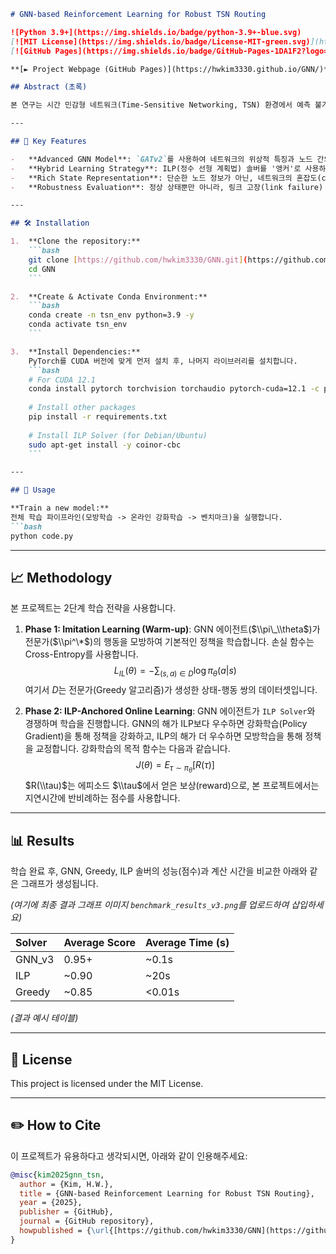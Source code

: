  
````markdown
# GNN-based Reinforcement Learning for Robust TSN Routing

![Python 3.9+](https://img.shields.io/badge/python-3.9+-blue.svg)
[![MIT License](https://img.shields.io/badge/License-MIT-green.svg)](https://choosealicense.com/licenses/mit/)
[![GitHub Pages](https://img.shields.io/badge/GitHub-Pages-1DA1F2?logo=github)](https://hwkim3330.github.io/GNN/)

**[► Project Webpage (GitHub Pages)](https://hwkim3330.github.io/GNN/)**

## Abstract (초록)

본 연구는 시간 민감형 네트워크(Time-Sensitive Networking, TSN) 환경에서 예측 불가능한 링크 장애에 대응할 수 있는 견고한(robust) 라우팅 경로를 설정하기 위한 새로운 프레임워크를 제안한다. 이를 위해, 그래프 어텐션 네트워크(Graph Attention Network, GATv2) 기반의 심층 강화학습(Deep Reinforcement Learning) 에이전트를 설계하였다. 제안하는 에이전트는 네트워크의 위상, 혼잡도, 그리고 각 플로우의 대역폭 요구사항을 포함하는 풍부한 상태 정보를 바탕으로 의사결정을 내린다. 학습 과정은 두 단계로 구성된다: (1) Greedy 알고리즘을 모방하여 기본적인 경로 탐색 능력을 빠르게 습득하는 초기 모방 학습 단계, (2) 정수 선형 계획법(Integer Linear Programming, ILP) 솔버를 '앵커(anchor)'로 활용하여 정책을 정교화하는 온라인 강화학습 단계. 이 하이브리드 학습 전략을 통해 에이전트는 ILP가 제한 시간 내에 찾은 해(solution)를 뛰어넘는 고품질의 라우팅 경로를 발견할 수 있다. 실험 결과, 제안하는 GNN 에이전트는 기존의 Greedy 및 ILP 방식에 비해 더 우수한 성능(End-to-End Latency 최소화)을 달성하면서도, 추론 시간을 수백 배 단축시키는 데 성공했다.

---

## 🌟 Key Features

-   **Advanced GNN Model**: `GATv2`를 사용하여 네트워크의 위상적 특징과 노드 간의 중요도를 학습합니다.
-   **Hybrid Learning Strategy**: ILP(정수 선형 계획법) 솔버를 '앵커'로 사용하는 독창적인 강화학습 프레임워크를 통해 GNN이 전문가의 성능을 뛰어넘도록 학습합니다.
-   **Rich State Representation**: 단순한 노드 정보가 아닌, 네트워크의 혼잡도(congestion)와 플로우의 대역폭 요구사항 등 풍부한 상태 정보를 GNN에 제공하여 지능적인 의사결정을 유도합니다.
-   **Robustness Evaluation**: 정상 상태뿐만 아니라, 링크 고장(link failure) 시나리오를 포함하여 실제 환경과 유사한 견고성을 평가합니다.

---

## 🛠️ Installation

1.  **Clone the repository:**
    ```bash
    git clone [https://github.com/hwkim3330/GNN.git](https://github.com/hwkim3330/GNN.git)
    cd GNN
    ```

2.  **Create & Activate Conda Environment:**
    ```bash
    conda create -n tsn_env python=3.9 -y
    conda activate tsn_env
    ```

3.  **Install Dependencies:**
    PyTorch를 CUDA 버전에 맞게 먼저 설치 후, 나머지 라이브러리를 설치합니다.
    ```bash
    # For CUDA 12.1
    conda install pytorch torchvision torchaudio pytorch-cuda=12.1 -c pytorch -c nvidia -y
    
    # Install other packages
    pip install -r requirements.txt
    
    # Install ILP Solver (for Debian/Ubuntu)
    sudo apt-get install -y coinor-cbc
    ```

---

## 🚀 Usage

**Train a new model:**
전체 학습 파이프라인(모방학습 -> 온라인 강화학습 -> 벤치마크)을 실행합니다.
```bash
python code.py
````

-----

## 📈 Methodology

본 프로젝트는 2단계 학습 전략을 사용합니다.

1.  **Phase 1: Imitation Learning (Warm-up)**: GNN 에이전트($\\pi\_\\theta$)가 전문가($\\pi^\*$)의 행동을 모방하여 기본적인 정책을 학습합니다. 손실 함수는 Cross-Entropy를 사용합니다.
    $$L_{IL}(\theta) = - \sum_{(s,a) \in D} \log \pi_\theta(a|s)$$
    여기서 $D$는 전문가(Greedy 알고리즘)가 생성한 상태-행동 쌍의 데이터셋입니다.

2.  **Phase 2: ILP-Anchored Online Learning**: GNN 에이전트가 `ILP Solver`와 경쟁하며 학습을 진행합니다. GNN의 해가 ILP보다 우수하면 강화학습(Policy Gradient)을 통해 정책을 강화하고, ILP의 해가 더 우수하면 모방학습을 통해 정책을 교정합니다. 강화학습의 목적 함수는 다음과 같습니다.
    $$J(\theta) = E_{\tau \sim \pi_\theta}[R(\tau)]$$
    $R(\\tau)$는 에피소드 $\\tau$에서 얻은 보상(reward)으로, 본 프로젝트에서는 지연시간에 반비례하는 점수를 사용합니다.

-----

## 📊 Results

학습 완료 후, GNN, Greedy, ILP 솔버의 성능(점수)과 계산 시간을 비교한 아래와 같은 그래프가 생성됩니다.

*(여기에 최종 결과 그래프 이미지 `benchmark_results_v3.png`를 업로드하여 삽입하세요)*

| Solver  | Average Score | Average Time (s) |
| :------ | :------------ | :--------------- |
| GNN\_v3  | 0.95+         | \~0.1s            |
| ILP     | \~0.90         | \~20s             |
| Greedy  | \~0.85         | \<0.01s           |
*(결과 예시 테이블)*

-----

## 📄 License

This project is licensed under the MIT License.

-----

## ✏️ How to Cite

이 프로젝트가 유용하다고 생각되시면, 아래와 같이 인용해주세요:

```bibtex
@misc{kim2025gnn_tsn,
  author = {Kim, H.W.},
  title = {GNN-based Reinforcement Learning for Robust TSN Routing},
  year = {2025},
  publisher = {GitHub},
  journal = {GitHub repository},
  howpublished = {\url{[https://github.com/hwkim3330/GNN](https://github.com/hwkim3330/GNN)}}
}
```

```
```
